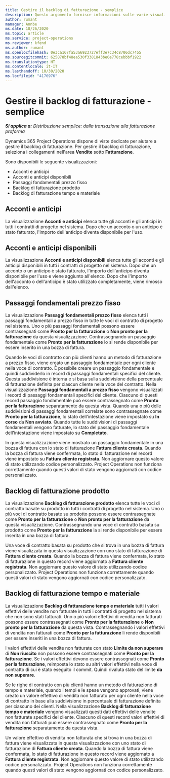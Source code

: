 ```yaml
---
title: Gestire il backlog di fatturazione - semplice
description: Questo argomento fornisce informazioni sulle varie visualizzazioni disponibili per l'uso durante la gestione del backlog di fatturazione.
author: rumant
manager: Annbe
ms.date: 10/26/2020
ms.topic: article
ms.service: project-operations
ms.reviewer: kfend
ms.author: rumant
ms.openlocfilehash: 0e3ca167fa53a6923727eff3e7c34c8706dc7455
ms.sourcegitcommit: 625878bf48ea530f3381843be0e778cebbbf1922
ms.translationtype: HT
ms.contentlocale: it-IT
ms.lasthandoff: 10/30/2020
ms.locfileid: "4176976"
---
```

# <a name="manage-the-billing-backlog---lite"></a>Gestire il backlog di fatturazione - semplice

_**Si applica a:** Distribuzione semplice: dalla transazione alla fatturazione proforma_

Dynamics 365 Project Operations dispone di viste dedicate per aiutare a gestire il backlog di fatturazione. Per gestire il backlog di fatturazione, seleziona i collegamenti nell'area **Vendite** sotto **Fatturazione**. 

Sono disponibili le seguente visualizzazioni:

- Acconti e anticipi
- Acconti e anticipi disponibili
- Passaggi fondamentali prezzo fisso
- Backlog di fatturazione prodotto
- Backlog di fatturazione tempo e materiale

## <a name="retainers-and-advances"></a>Acconti e anticipi

La visualizzazione **Acconti e anticipi** elenca tutte gli acconti e gli anticipi in tutti i contratti di progetto nel sistema. Dopo che un acconto o un anticipo è stato fatturato, l'importo dell'anticipo diventa disponibile per l'uso.

## <a name="available-retainers-and-advances"></a>Acconti e anticipi disponibili

La visualizzazione **Acconti e anticipi disponibili** elenca tutte gli acconti e gli anticipi disponibili in tutti i contratti di progetto nel sistema. Dopo che un acconto o un anticipo è stato fatturato, l'importo dell'anticipo diventa disponibile per l'uso e viene aggiunto all'elenco. Dopo che l'importo dell'acconto o dell'anticipo è stato utilizzato completamente, viene rimosso dall'elenco.

## <a name="fixed-price-milestones"></a>Passaggi fondamentali prezzo fisso

La visualizzazione **Passaggi fondamentali prezzo fisso** elenca tutti i passaggi fondamentali a prezzo fisso in tutte le voci di contratto di progetto nel sistema. Uno o più passaggi fondamentali possono essere contrassegnati come **Pronto per la fatturazione** o **Non pronto per la fatturazione** da questa visualizzazione. Contrassegnando un passaggio fondamentale come **Pronto per la fatturazione** lo si rende disponibile per essere inserito in una bozza di fattura.

Quando le voci di contratto con più clienti hanno un metodo di fatturazione a prezzo fisso, viene creato un passaggio fondamentale per ogni cliente nella voce di contratto. È possibile creare un passaggio fondamentale e quindi suddividerlo in record di passaggi fondamentali specifici del cliente. Questa suddivisione è interna e si basa sulla suddivisione della percentuale di fatturazione definita per ciascun cliente nella voce del contratto. Nella visualizzazione **Passaggi fondamentali a prezzo fisso** vengono visualizzati i record di passaggi fondamentali specifici del cliente. Ciascuno di questi record passaggio fondamentale può essere contrassegnato come **Pronto per la fatturazione** separatamente da questa vista. Quando una o più delle suddivisioni di passaggi fondamentali correlate sono contrassegnate come **Pronto per la fatturazione**, lo stato dell'intestazione viene impostato su **In corso** da **Non avviato**. Quando tutte le suddivisioni di passaggi fondamentali vengono fatturate, lo stato del passaggio fondamentale dell'intestazione viene impostato su **Completato**.

In questa visualizzazione viene mostrato un passaggio fondamentale in una bozza di fattura con lo stato di fatturazione **Fattura cliente creata**. Quando la bozza di fattura viene confermata, lo stato di fatturazione nel record viene impostato su **Fattura cliente registrata**. Non aggiornare questo valore di stato utilizzando codice personalizzato. Project Operations non funziona correttamente quando questi valori di stato vengono aggiornati con codice personalizzato.

## <a name="product-billing-backlog"></a>Backlog di fatturazione prodotto

La visualizzazione **Backlog di fatturazione prodotto** elenca tutte le voci di contratto basate su prodotto in tutti i contratti di progetto nel sistema. Uno o più voci di contratto basate su prodotto possono essere contrassegnate come **Pronto per la fatturazione** o **Non pronto per la fatturazione** da questa visualizzazione. Contrassegnando una voce di contratto basata su prodotto come **Pronto per la fatturazione** la si rende disponibile per essere inserita in una bozza di fattura.

Una voce di contratto basata su prodotto che si trova in una bozza di fattura viene visualizzata in questa visualizzazione con uno stato di fatturazione di **Fattura cliente creata**. Quando la bozza di fattura viene confermata, lo stato di fatturazione in questo record viene aggiornato a **Fattura cliente registrata**. Non aggiornare questo valore di stato utilizzando codice personalizzato. Project Operations non funziona correttamente quando questi valori di stato vengono aggiornati con codice personalizzato.

## <a name="time-and-material-billing-backlog"></a>Backlog di fatturazione tempo e materiale

La visualizzazione **Backlog di fatturazione tempo e materiale** tutti i valori effettivi delle vendite non fatturate in tutti i contratti di progetto nel sistema che non sono stati fatturati. Uno o più valori effettivi di vendita non fatturati possono essere contrassegnati come **Pronto per la fatturazione** o **Non pronto per la fatturazione** da questa vista. Contrassegnando i valori effettivi di vendita non fatturati come **Pronto per la fatturazione** li rende disponibili per essere inseriti in una bozza di fattura.

I valori effettivi delle vendite non fatturate con stato **Limite da non superare** di **Non riuscito** non possono essere contrassegnati come **Pronto per la fatturazione**. Se i valori effettivi devono essere contrassegnati come **Pronto per la fatturazione**, reimposta lo stato su altri valori effettivi nella voce di contratto di cui è stato eseguito il commit. Quindi rivaluta stato del limite **da non superare**.

Se le righe di contratto con più clienti hanno un metodo di fatturazione di tempo e materiale, quando i tempi e le spese vengono approvati, viene creato un valore effettivo di vendita non fatturato per ogni cliente nella voce di contratto in base alla suddivisione in percentuale di fatturazione definita per ciascuno dei clienti. Nella visualizzazione **Backlog di fatturazione tempo e materiale** vengono visualizzati questi dati effettivi delle vendite non fatturate specifici del cliente. Ciascuno di questi record valori effettivi di vendita non fatturati può essere contrassegnato come **Pronto per la fatturazione** separatamente da questa vista.

Un valore effettivo di vendita non fatturata che si trova in una bozza di fattura viene visualizzata in questa visualizzazione con uno stato di fatturazione di **Fattura cliente creata**. Quando la bozza di fattura viene confermata, lo stato di fatturazione in questo record viene aggiornato a **Fattura cliente registrata**. Non aggiornare questo valore di stato utilizzando codice personalizzato. Project Operations non funziona correttamente quando questi valori di stato vengono aggiornati con codice personalizzato.
